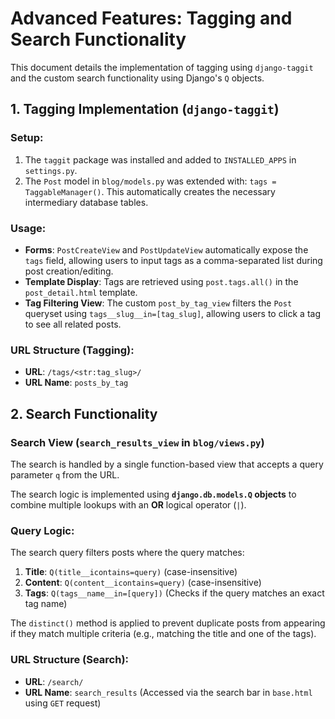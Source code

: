 # Advanced Features: Tagging and Search Functionality

This document details the implementation of tagging using `django-taggit` and the custom search functionality using Django's `Q` objects.

## 1. Tagging Implementation (`django-taggit`)

### Setup:
1.  The `taggit` package was installed and added to `INSTALLED_APPS` in `settings.py`.
2.  The `Post` model in `blog/models.py` was extended with: `tags = TaggableManager()`. This automatically creates the necessary intermediary database tables.

### Usage:
* **Forms**: `PostCreateView` and `PostUpdateView` automatically expose the `tags` field, allowing users to input tags as a comma-separated list during post creation/editing.
* **Template Display**: Tags are retrieved using `post.tags.all()` in the `post_detail.html` template.
* **Tag Filtering View**: The custom `post_by_tag_view` filters the `Post` queryset using `tags__slug__in=[tag_slug]`, allowing users to click a tag to see all related posts.

### URL Structure (Tagging):
* **URL**: `/tags/<str:tag_slug>/`
* **URL Name**: `posts_by_tag`

## 2. Search Functionality

### Search View (`search_results_view` in `blog/views.py`)

The search is handled by a single function-based view that accepts a query parameter `q` from the URL.

The search logic is implemented using **`django.db.models.Q` objects** to combine multiple lookups with an **OR** logical operator (`|`).

### Query Logic:

The search query filters posts where the query matches:
1.  **Title**: `Q(title__icontains=query)` (case-insensitive)
2.  **Content**: `Q(content__icontains=query)` (case-insensitive)
3.  **Tags**: `Q(tags__name__in=[query])` (Checks if the query matches an exact tag name)

The `distinct()` method is applied to prevent duplicate posts from appearing if they match multiple criteria (e.g., matching the title and one of the tags).

### URL Structure (Search):
* **URL**: `/search/`
* **URL Name**: `search_results` (Accessed via the search bar in `base.html` using `GET` request)